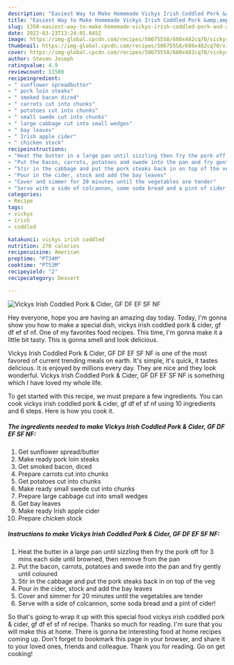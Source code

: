 ```yaml
---
description: "Easiest Way to Make Homemade Vickys Irish Coddled Pork &amp;amp; Cider, GF DF EF SF NF"
title: "Easiest Way to Make Homemade Vickys Irish Coddled Pork &amp;amp; Cider, GF DF EF SF NF"
slug: 1350-easiest-way-to-make-homemade-vickys-irish-coddled-pork-and-amp-cider-gf-df-ef-sf-nf
date: 2022-03-23T13:24:01.845Z
image: https://img-global.cpcdn.com/recipes/58675558/680x482cq70/vickys-irish-coddled-pork-cider-gf-df-ef-sf-nf-recipe-main-photo.jpg
thumbnail: https://img-global.cpcdn.com/recipes/58675558/680x482cq70/vickys-irish-coddled-pork-cider-gf-df-ef-sf-nf-recipe-main-photo.jpg
cover: https://img-global.cpcdn.com/recipes/58675558/680x482cq70/vickys-irish-coddled-pork-cider-gf-df-ef-sf-nf-recipe-main-photo.jpg
author: Steven Joseph
ratingvalue: 4.9
reviewcount: 11500
recipeingredient:
- " sunflower spreadbutter"
- " pork loin steaks"
- " smoked bacon diced"
- " carrots cut into chunks"
- " potatoes cut into chunks"
- " small swede cut into chunks"
- " large cabbage cut into small wedges"
- " bay leaves"
- " Irish apple cider"
- " chicken stock"
recipeinstructions:
- "Heat the butter in a large pan until sizzling then fry the pork off for 3 mins each side until browned, then remove from the pan"
- "Put the bacon, carrots, potatoes and swede into the pan and fry gently until coloured"
- "Stir in the cabbage and put the pork steaks back in on top of the veg"
- "Pour in the cider, stock and add the bay leaves"
- "Cover and simmer for 20 minutes until the vegetables are tender"
- "Serve with a side of colcannon, some soda bread and a pint of cider!"
categories:
- Recipe
tags:
- vickys
- irish
- coddled

katakunci: vickys irish coddled 
nutrition: 278 calories
recipecuisine: American
preptime: "PT34M"
cooktime: "PT53M"
recipeyield: "2"
recipecategory: Dessert

---
```



![Vickys Irish Coddled Pork &amp; Cider, GF DF EF SF NF](https://img-global.cpcdn.com/recipes/58675558/680x482cq70/vickys-irish-coddled-pork-cider-gf-df-ef-sf-nf-recipe-main-photo.jpg)

Hey everyone, hope you are having an amazing day today. Today, I'm gonna show you how to make a special dish, vickys irish coddled pork &amp; cider, gf df ef sf nf. One of my favorites food recipes. This time, I'm gonna make it a little bit tasty. This is gonna smell and look delicious.



Vickys Irish Coddled Pork &amp; Cider, GF DF EF SF NF is one of the most favored of current trending meals on earth. It's simple, it's quick, it tastes delicious. It is enjoyed by millions every day. They are nice and they look wonderful. Vickys Irish Coddled Pork &amp; Cider, GF DF EF SF NF is something which I have loved my whole life.


To get started with this recipe, we must prepare a few ingredients. You can cook vickys irish coddled pork &amp; cider, gf df ef sf nf using 10 ingredients and 6 steps. Here is how you cook it.

<!--inarticleads1-->

##### The ingredients needed to make Vickys Irish Coddled Pork &amp; Cider, GF DF EF SF NF:

1. Get  sunflower spread/butter
1. Make ready  pork loin steaks
1. Get  smoked bacon, diced
1. Prepare  carrots cut into chunks
1. Get  potatoes cut into chunks
1. Make ready  small swede cut into chunks
1. Prepare  large cabbage cut into small wedges
1. Get  bay leaves
1. Make ready  Irish apple cider
1. Prepare  chicken stock




<!--inarticleads2-->

##### Instructions to make Vickys Irish Coddled Pork &amp; Cider, GF DF EF SF NF:

1. Heat the butter in a large pan until sizzling then fry the pork off for 3 mins each side until browned, then remove from the pan
1. Put the bacon, carrots, potatoes and swede into the pan and fry gently until coloured
1. Stir in the cabbage and put the pork steaks back in on top of the veg
1. Pour in the cider, stock and add the bay leaves
1. Cover and simmer for 20 minutes until the vegetables are tender
1. Serve with a side of colcannon, some soda bread and a pint of cider!




So that's going to wrap it up with this special food vickys irish coddled pork &amp; cider, gf df ef sf nf recipe. Thanks so much for reading. I'm sure that you will make this at home. There is gonna be interesting food at home recipes coming up. Don't forget to bookmark this page in your browser, and share it to your loved ones, friends and colleague. Thank you for reading. Go on get cooking!
